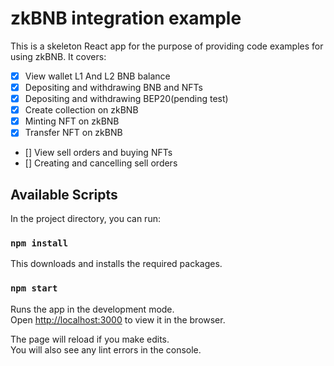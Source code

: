 # zkBNB integration example
This is a skeleton React app for the purpose of providing code examples for using zkBNB. It covers:
- [x] View wallet L1 And L2 BNB balance
- [x] Depositing and withdrawing BNB and NFTs
- [x] Depositing and withdrawing BEP20(pending test)
- [x] Create collection on zkBNB
- [x] Minting NFT on zkBNB
- [x] Transfer NFT on zkBNB
- [] View sell orders and buying NFTs
- [] Creating and cancelling sell orders


## Available Scripts

In the project directory, you can run:

### `npm install`

This downloads and installs the required packages.

### `npm start`

Runs the app in the development mode.\
Open [http://localhost:3000](http://localhost:3000) to view it in the browser.

The page will reload if you make edits.\
You will also see any lint errors in the console.
